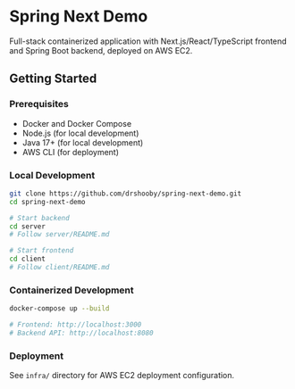 # Spring Next Demo

Full-stack containerized application with Next.js/React/TypeScript frontend and Spring Boot backend, deployed on AWS EC2.

## Getting Started

### Prerequisites
- Docker and Docker Compose
- Node.js (for local development)
- Java 17+ (for local development)
- AWS CLI (for deployment)

### Local Development

```bash
git clone https://github.com/drshooby/spring-next-demo.git
cd spring-next-demo

# Start backend
cd server
# Follow server/README.md

# Start frontend  
cd client
# Follow client/README.md
```

### Containerized Development

```bash
docker-compose up --build

# Frontend: http://localhost:3000
# Backend API: http://localhost:8080
```

### Deployment

See `infra/` directory for AWS EC2 deployment configuration.
